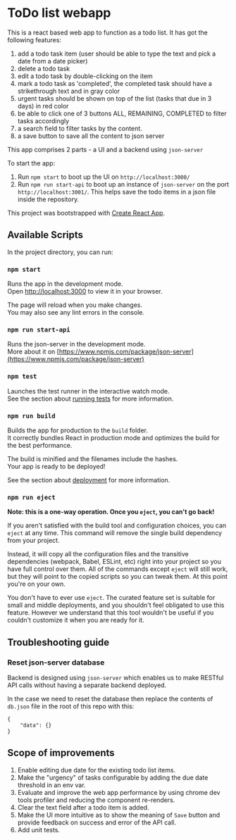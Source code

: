 # ToDo list webapp

This is a react based web app to function as a todo list.
It has got the following features:

1. add a todo task item (user should be able to type the text and pick a date from a date picker)
2. delete a todo task
3. edit a todo task by double-clicking on the item
4. mark a todo task as 'completed', the completed task should have a strikethrough text and in gray color
5. urgent tasks should be shown on top of the list (tasks that due in 3 days) in red color
6. be able to click one of 3 buttons ALL, REMAINING, COMPLETED to filter tasks accordingly
7. a search field to filter tasks by the content.
8. a save button to save all the content to json server

This app comprises 2 parts - a UI and a backend using `json-server`

To start the app:
1. Run `npm start` to boot up the UI on `http://localhost:3000/`
2. Run `npm run start-api` to boot up an instance of `json-server` on the port `http://localhost:3001/`. This helps save the todo items in a json file inside the repository.

This project was bootstrapped with [Create React App](https://github.com/facebook/create-react-app).

## Available Scripts

In the project directory, you can run:

### `npm start`

Runs the app in the development mode.\
Open [http://localhost:3000](http://localhost:3000) to view it in your browser.

The page will reload when you make changes.\
You may also see any lint errors in the console.

### `npm run start-api`

Runs the json-server in the development mode.\
More about it on [https://www.npmjs.com/package/json-server](https://www.npmjs.com/package/json-server)

### `npm test`

Launches the test runner in the interactive watch mode.\
See the section about [running tests](https://facebook.github.io/create-react-app/docs/running-tests) for more information.

### `npm run build`

Builds the app for production to the `build` folder.\
It correctly bundles React in production mode and optimizes the build for the best performance.

The build is minified and the filenames include the hashes.\
Your app is ready to be deployed!

See the section about [deployment](https://facebook.github.io/create-react-app/docs/deployment) for more information.

### `npm run eject`

**Note: this is a one-way operation. Once you `eject`, you can't go back!**

If you aren't satisfied with the build tool and configuration choices, you can `eject` at any time. This command will remove the single build dependency from your project.

Instead, it will copy all the configuration files and the transitive dependencies (webpack, Babel, ESLint, etc) right into your project so you have full control over them. All of the commands except `eject` will still work, but they will point to the copied scripts so you can tweak them. At this point you're on your own.

You don't have to ever use `eject`. The curated feature set is suitable for small and middle deployments, and you shouldn't feel obligated to use this feature. However we understand that this tool wouldn't be useful if you couldn't customize it when you are ready for it.

## Troubleshooting guide

### Reset json-server database

Backend is designed using `json-server` which enables us to make RESTful API calls without having a separate backend deployed.

In the case we need to reset the database then replace the contents of `db.json` file in the root of this repo with this:
```
{
    "data": {}
}
```

## Scope of improvements

1. Enable editing due date for the existing todo list items.
2. Make the "urgency" of tasks configurable by adding the due date threshold in an env var.
3. Evaluate and improve the web app performance by using chrome dev tools profiler and reducing the component re-renders.
4. Clear the text field after a todo item is added.
5. Make the UI more intuitive as to show the meaning of `Save` button and provide feedback on success and error of the API call.
6. Add unit tests.